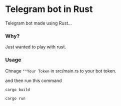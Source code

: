 # Telegram bot in Rust
Telegram bot made using Rust... 

### Why?
Just wanted to play with rust.

### Usage
Chnage `""Your Token` in src/main.rs to your bot token.

and then run this command
```sh
cargo build
```

```sh
cargo run
```
